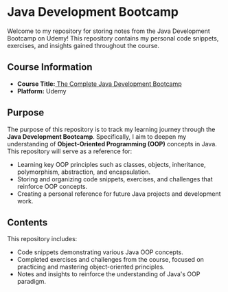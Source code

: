 # Java Development Bootcamp

Welcome to my repository for storing notes from the Java Development Bootcamp on Udemy! This repository contains my personal code snippets, exercises, and insights gained throughout the course.

## Course Information
- **Course Title:**[ The Complete Java Development Bootcamp](https://www.udemy.com/course/the-complete-java-development-bootcamp/?couponCode=ST20MT111124A)  
- **Platform:** Udemy

## Purpose
The purpose of this repository is to track my learning journey through the **Java Development Bootcamp**. Specifically, I aim to deepen my understanding of **Object-Oriented Programming (OOP)** concepts in Java. This repository will serve as a reference for:

- Learning key OOP principles such as classes, objects, inheritance, polymorphism, abstraction, and encapsulation.
- Storing and organizing code snippets, exercises, and challenges that reinforce OOP concepts.
- Creating a personal reference for future Java projects and development work.

## Contents
This repository includes:
- Code snippets demonstrating various Java OOP concepts.
- Completed exercises and challenges from the course, focused on practicing and mastering object-oriented principles.
- Notes and insights to reinforce the understanding of Java's OOP paradigm.
